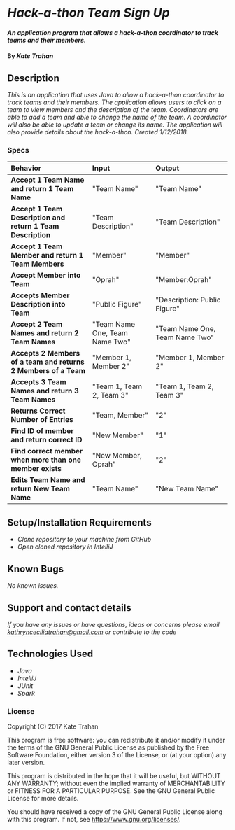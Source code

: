 # _Hack-a-thon Team Sign Up_

#### _An application program that allows a  hack-a-thon coordinator to track teams and their members._

#### By _**Kate Trahan**_

## Description

_This is an application that uses Java to allow a hack-a-thon coordinator to track teams and their members. The application allows users to click on a team to view members and the description of the team. Coordinators are able to add a team and able to change the name of the team. A coordinator will also be able to update a team or change its name. The application will also provide details about the hack-a-thon. Created 1/12/2018._


### Specs
| Behavior | Input | Output |
| :-------------     | :------------- | :-------------
| **Accept 1 Team Name and return 1 Team Name**| "Team Name" | "Team Name" |
| **Accept 1 Team Description and return 1 Team Description**| "Team Description" | "Team Description" |
| **Accept 1 Team Member and return 1 Team Members**| "Member" | "Member"|
| **Accept Member into Team** |"Oprah"|"Member:Oprah"|
| **Accepts Member Description into Team** | "Public Figure"| "Description: Public Figure"|
| **Accept 2 Team Names and return 2 Team Names**| "Team Name One, Team Name Two" | "Team Name One, Team Name Two" |
| **Accepts 2 Members of a team and returns 2 Members of a Team**| "Member 1, Member 2" | "Member 1, Member 2" |
| **Accepts 3 Team Names and return 3 Team Names**| "Team 1, Team 2, Team 3"|"Team 1, Team 2, Team 3"|
| **Returns Correct Number of Entries** | "Team, Member"| "2"|
| **Find ID of member and return correct ID**| "New Member"| "1"|
| **Find correct member when more than one member exists**| "New Member, Oprah"| "2"|
| **Edits Team Name and return New Team Name**| "Team Name"|"New Team Name"|



## Setup/Installation Requirements

* _Clone repository to your machine from GitHub_
* _Open cloned repository in IntelliJ_

## Known Bugs

_No known issues._

## Support and contact details

_If you have any issues or have questions, ideas or concerns please email kathrynceciliatrahan@gmail.com or contribute to the code_

## Technologies Used

* _Java_
* _IntelliJ_
* _JUnit_
* _Spark_


### License
Copyright (C) 2017 Kate Trahan

This program is free software: you can redistribute it and/or modify it under the terms of the GNU General Public License as published by the Free Software Foundation, either version 3 of the License, or (at your option) any later version.

This program is distributed in the hope that it will be useful, but WITHOUT ANY WARRANTY; without even the implied warranty of MERCHANTABILITY or FITNESS FOR A PARTICULAR PURPOSE. See the GNU General Public License for more details.

You should have received a copy of the GNU General Public License along with this program. If not, see https://www.gnu.org/licenses/.
